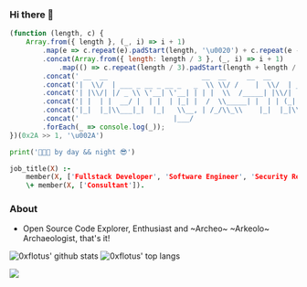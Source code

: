 ### Hi there 👋

```js
(function (length, c) {
    Array.from({ length }, (_, i) => i + 1)
        .map(e => c.repeat(e).padStart(length, '\u0020') + c.repeat(e - 1))
        .concat(Array.from({ length: length / 3 }, (_, i) => i + 1)
            .map(() => c.repeat(length / 3).padStart(length + length / 7, '\u0020')))
        .concat(' __  __                       __  __     __  __           ')
        .concat('|  \\/  | ___ _ __ _ __ _   _  \\ \\/ /    |  \\/  | __ _ ___ ')
        .concat('| |\\/| |/ _ \\ \'__| \'__| | | |  \\  /_____| |\\/| |/ _` / __|')
        .concat('| |  | |  __/ |  | |  | |_| |  /  \\_____| |  | | (_| \\__ \\')
        .concat('|_|  |_|\\___|_|  |_|   \\__, | /_/\\_\\    |_|  |_|\\__,_|___/')
        .concat('                       |___/                              ')
        .forEach(_ => console.log(_));
})(0x2A >> 1, '\u002A')
```

```python
print('👨🏻‍💻 by day && night 😎')
```

```prolog
job_title(X) :-
    member(X, ['Fullstack Developer', 'Software Engineer', 'Security Researcher', 'Data Scientist']),
    \+ member(X, ['Consultant']).
```

### About

- Open Source Code Explorer, Enthusiast and ~Archeo~ ~Arkeolo~ Archaeologist, that's it!


![0xflotus' github stats](https://github-readme-stats.vercel.app/api?username=0xflotus&show_icons=true&title_color=fff&icon_color=79ff97&text_color=9f9f9f&bg_color=151515&count_private=true&include_all_commits=true&layout=compact)
![0xflotus' top langs](https://github-readme-stats.vercel.app/api/top-langs?username=0xflotus&show_icons=true&title_color=fff&icon_color=79ff97&text_color=9f9f9f&bg_color=151515&hide=swift,scss&langs_count=10&layout=compact)

<!--
**0xflotus/0xflotus** is a ✨ _special_ ✨ repository because its `README.md` (this file) appears on your GitHub profile.

Here are some ideas to get you started:

- 🔭 I’m currently working on ...
- 🌱 I’m currently learning ...
- 👯 I’m looking to collaborate on ...
- 🤔 I’m looking for help with ...
- 💬 Ask me about ...
- 📫 How to reach me: ...
- 😄 Pronouns: ...
- ⚡ Fun fact: ...
-->

[![](https://komarev.com/ghpvc/?username=0xflotus&color=green)](https://github.com/0xflotus)
